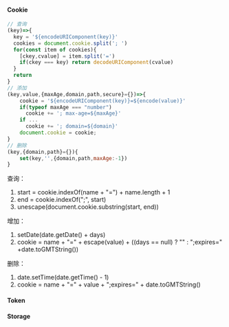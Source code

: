 #### Cookie

```js
// 查询
(key)=>{
  key = '${encodeURIComponent(key)}'
  cookies = document.cookie.split('; ')
  for(const item of cookies){
    [ckey,cvalue] = item.split('=')
    if(ckey === key) return decodeURIComponent(cvalue)
  }
  return
}
// 添加
(key,value,{maxAge,domain,path,secure}={})=>{
	cookie = '${encodeURIComponent(key)}=${encode(value)}'
	if(typeof maxAge === "number")
      cookie += '; max-age=${maxAge}'
	if ...
	  cookie += '; domain=${domain}'
	document.cookie = cookie;
}
// 删除
(key,{domain,path}={}){
	set(key,'',{domain,path,maxAge:-1})
}
```

查询：

1. start = cookie.indexOf(name + "=") + name.length + 1
2. end = cookie.indexOf(";", start)
3. unescape(document.cookie.substring(start, end))

增加：

1. setDate(date.getDate() + days)
2. cookie = name + "=" + escape(value) + ((days == null) ? "" : ";expires=" +date.toGMTString())

删除：

1. date.setTime(date.getTime() - 1)
2. cookie = name + "=" + value + ";expires=" + date.toGMTString()

#### Token

#### Storage